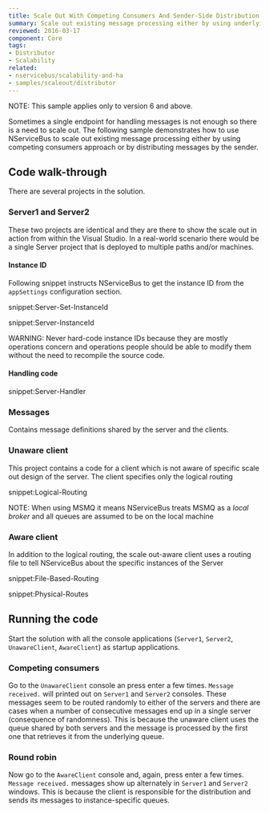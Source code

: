 ```yaml
---
title: Scale Out With Competing Consumers And Sender-Side Distribution
summary: Scale out existing message processing either by using underlying transport's competing consumers capability or by sender-side distribution
reviewed: 2016-03-17
component: Core
tags:
- Distributor
- Scalability
related:
- nservicebus/scalability-and-ha
- samples/scaleout/distributor
---
```


NOTE: This sample applies only to version 6 and above.

Sometimes a single endpoint for handling messages is not enough so there is a need to scale out. The following sample demonstrates how to use NServiceBus to scale out existing message processing either by using competing consumers approach or by distributing messages by the sender.


## Code walk-through

There are several projects in the solution.


### Server1 and Server2

These two projects are identical and they are there to show the scale out in action from within the Visual Studio. In a real-world scenario there would be a single Server project that is deployed to multiple paths and/or machines.


#### Instance ID

Following snippet instructs NServiceBus to get the instance ID from the `appSettings` configuration section.

snippet:Server-Set-InstanceId

snippet:Server-InstanceId

WARNING: Never hard-code instance IDs because they are mostly operations concern and operations people should be able to modify them without the need to recompile the source code.


#### Handling code

snippet:Server-Handler


### Messages

Contains message definitions shared by the server and the clients.


### Unaware client

This project contains a code for a client which is not aware of specific scale out design of the server. The client specifies only the logical routing

snippet:Logical-Routing

NOTE: When using MSMQ it means NServiceBus treats MSMQ as a *local broker* and all queues are assumed to be on the local machine


### Aware client

In addition to the logical routing, the scale out-aware client uses a routing file to tell NServiceBus about the specific instances of the Server

snippet:File-Based-Routing

snippet:Physical-Routes


## Running the code

Start the solution with all the console applications (`Server1`, `Server2`, `UnawareClient`, `AwareClient`) as startup applications.


### Competing consumers

Go to the `UnawareClient` console an press enter a few times. `Message received.` will printed out on `Server1` and `Server2` consoles. These messages seem to be routed randomly to either of the servers and there are cases when a number of consecutive messages end up in a single server (consequence of randomness). This is because the unaware client uses the queue shared by both servers and the message is processed by the first one that retrieves it from the underlying queue.


### Round robin

Now go to the `AwareClient` console and, again, press enter a few times. `Message received.` messages show up alternately in `Server1` and `Server2` windows. This is because the client is responsible for the distribution and sends its messages to instance-specific queues.